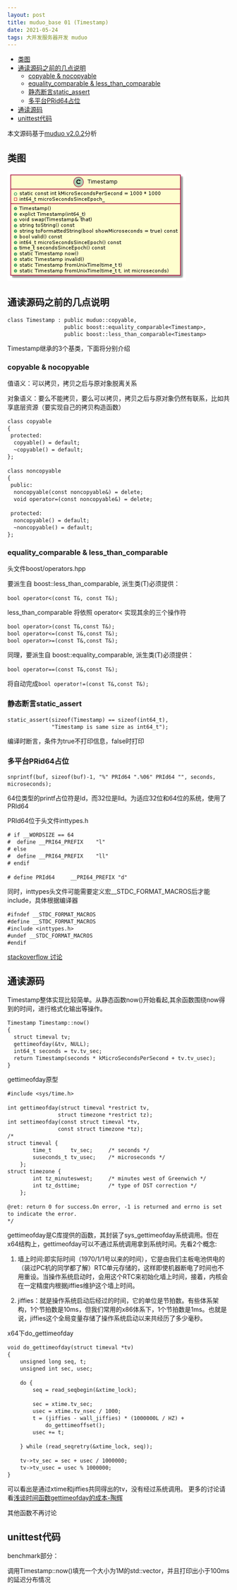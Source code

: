 ```yaml
---
layout: post
title: muduo_base 01 (Timestamp)
date: 2021-05-24
tags: 大并发服务器开发 muduo
---
```

<!-- TOC -->

- [类图](#类图)
- [通读源码之前的几点说明](#通读源码之前的几点说明)
  - [copyable & nocopyable](#copyable--nocopyable)
  - [equality_comparable & less_than_comparable](#equality_comparable--less_than_comparable)
  - [静态断言static_assert](#静态断言static_assert)
  - [多平台PRid64占位](#多平台prid64占位)
- [通读源码](#通读源码)
- [unittest代码](#unittest代码)

<!-- /TOC -->

本文源码基于<a href="https://github.com/chenshuo/muduo/releases/tag/v2.0.2" target="_blank">muduo v2.0.2</a>分析

## 类图

![muduo_timestamp.puml](/assets/docs/diagrams/out/muduo_timestamp/Timestamp.png)

## 通读源码之前的几点说明

```
class Timestamp : public muduo::copyable,
                  public boost::equality_comparable<Timestamp>,
                  public boost::less_than_comparable<Timestamp>
```

Timestamp继承的3个基类，下面将分别介绍

### copyable & nocopyable

值语义：可以拷贝，拷贝之后与原对象脱离关系

对象语义：要么不能拷贝，要么可以拷贝，拷贝之后与原对象仍然有联系，比如共享底层资源（要实现自己的拷贝构造函数）

```
class copyable
{
 protected:
  copyable() = default;
  ~copyable() = default;
};

class noncopyable
{
 public:
  noncopyable(const noncopyable&) = delete;
  void operator=(const noncopyable&) = delete;

 protected:
  noncopyable() = default;
  ~noncopyable() = default;
};
```

### equality_comparable & less_than_comparable

头文件boost/operators.hpp

要派生自 boost::less_than_comparable, 派生类(T)必须提供：

`bool operator<(const T&, const T&);`

less_than_comparable 将依照 operator&lt; 实现其余的三个操作符
```
bool operator>(const T&,const T&);
bool operator<=(const T&,const T&);
bool operator>=(const T&,const T&);
```


同理，要派生自 boost::equality_comparable, 派生类(T)必须提供：

`bool operator==(const T&,const T&);`

将自动完成`bool operator!=(const T&,const T&);`

### 静态断言static_assert

```
static_assert(sizeof(Timestamp) == sizeof(int64_t),
              "Timestamp is same size as int64_t");
```

编译时断言，条件为true不打印信息，false时打印

### 多平台PRid64占位

```
snprintf(buf, sizeof(buf)-1, "%" PRId64 ".%06" PRId64 "", seconds, microseconds);
```

64位类型的printf占位符是ld，而32位是lld。为适应32位和64位的系统，使用了PRId64

PRId64位于头文件inttypes.h
```
# if __WORDSIZE == 64
#  define __PRI64_PREFIX	"l"
# else
#  define __PRI64_PREFIX	"ll"
# endif

# define PRId64		__PRI64_PREFIX "d"
```

同时，inttypes头文件可能需要定义宏__STDC_FORMAT_MACROS后才能include，具体根据编译器

```
#ifndef __STDC_FORMAT_MACROS
#define __STDC_FORMAT_MACROS
#include <inttypes.h>
#undef __STDC_FORMAT_MACROS
#endif
```

[stackoverflow 讨论](https://stackoverflow.com/questions/12497894/d-stdc-format-macros-gnu-compiler-option)

## 通读源码

Timestamp整体实现比较简单。从静态函数now()开始看起,其余函数围绕now得到的时间，进行格式化输出等操作。
```
Timestamp Timestamp::now()
{
  struct timeval tv;
  gettimeofday(&tv, NULL);
  int64_t seconds = tv.tv_sec;
  return Timestamp(seconds * kMicroSecondsPerSecond + tv.tv_usec);
}
```

gettimeofday原型
```
#include <sys/time.h>

int gettimeofday(struct timeval *restrict tv,
                struct timezone *restrict tz);
int settimeofday(const struct timeval *tv,
                const struct timezone *tz);
/*
struct timeval {
        time_t      tv_sec;     /* seconds */
        suseconds_t tv_usec;    /* microseconds */
    };
struct timezone {
        int tz_minuteswest;     /* minutes west of Greenwich */
        int tz_dsttime;         /* type of DST correction */
    };

@ret: return 0 for success.On error, -1 is returned and errno is set to indicate the error.
*/

```

gettimeofday是C库提供的函数，其封装了sys_gettimeofday系统调用。但在x64结构上，gettimeofday可以不通过系统调用拿到系统时间。先看2个概念:

1. 墙上时间:即实际时间（1970/1/1号以来的时间），它是由我们主板电池供电的（装过PC机的同学都了解）RTC单元存储的，这样即使机器断电了时间也不用重设。当操作系统启动时，会用这个RTC来初始化墙上时间，接着，内核会在一定精度内根据jiffies维护这个墙上时间。

2. jiffies：就是操作系统启动后经过的时间，它的单位是节拍数。有些体系架构，1个节拍数是10ms，但我们常用的x86体系下，1个节拍数是1ms。也就是说，jiffies这个全局变量存储了操作系统启动以来共经历了多少毫秒。

x64下do_gettimeofday
```
void do_gettimeofday(struct timeval *tv)
{
	unsigned long seq, t;
 	unsigned int sec, usec;
 
	do {
		seq = read_seqbegin(&xtime_lock);
 
		sec = xtime.tv_sec;
		usec = xtime.tv_nsec / 1000;
		t = (jiffies - wall_jiffies) * (1000000L / HZ) +
			do_gettimeoffset();
		usec += t;
 
	} while (read_seqretry(&xtime_lock, seq));
 
	tv->tv_sec = sec + usec / 1000000;
	tv->tv_usec = usec % 1000000;
}
```
可以看出是通过xtime和jiffies共同得出的tv，没有经过系统调用。
更多的讨论请看[浅谈时间函数gettimeofday的成本-陶辉](https://blog.csdn.net/russell_tao/article/details/7185588)

其他函数不再讨论

## unittest代码

benchmark部分：

调用Timestamp::now()填充一个大小为1M的std::vector<Timestamp>，并且打印出小于100ms的延迟分布情况
